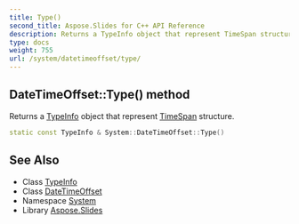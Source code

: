 ```yaml
---
title: Type()
second_title: Aspose.Slides for C++ API Reference
description: Returns a TypeInfo object that represent TimeSpan structure.
type: docs
weight: 755
url: /system/datetimeoffset/type/
---
```

## DateTimeOffset::Type() method


Returns a [TypeInfo](../../typeinfo/) object that represent [TimeSpan](../../timespan/) structure.

```cpp
static const TypeInfo & System::DateTimeOffset::Type()
```

## See Also

* Class [TypeInfo](../../typeinfo/)
* Class [DateTimeOffset](../)
* Namespace [System](../../)
* Library [Aspose.Slides](../../../)